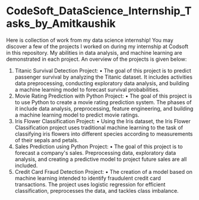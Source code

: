 # CodeSoft_DataScience_Internship_Tasks_by_Amitkaushik
Here is collection of work from my data science internship! You may discover a few of the projects I worked on during my internship at Codsoft in this repository. My abilities in data analysis, and machine learning are demonstrated in each project. An overview of the projects is given below:
1.	Titanic Survival Detection Project:
•	The goal of this project is to predict passenger survival by analyzing the Titanic dataset. It includes activities data preprocessing, conducting exploratory data analysis, and building a machine learning model to forecast survival probabilities.
2.	Movie Rating Prediction with Python Project:
•	The goal of this project is to use Python to create a movie rating prediction system. The phases of it include data analysis, preprocessing, feature engineering, and building a machine learning model to predict movie ratings. 
3.	Iris Flower Classification Project:
•	Using the Iris dataset, the Iris Flower Classification project uses traditional machine learning to the task of classifying iris flowers into different species according to measurements of their sepals and petals.
4.	Sales Prediction using Python Project:
•	The goal of this project is to forecast a company's sales. Preprocessing data, exploratory data analysis, and creating a predictive model to project future sales are all included.
5.	Credit Card Fraud Detection Project:
•	The creation of a model based on machine learning intended to identify fraudulent credit card transactions. The project uses logistic regression for efficient classification, preprocesses the data, and tackles class imbalance.

